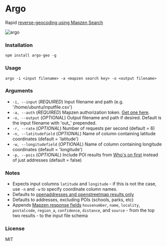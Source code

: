 # Argo
Rapid [reverse-geocoding using Mapzen Search](https://mapzen.com/documentation/search/reverse/)

![argo](boat.jpg)

### Installation
`npm install argo-geo -g`

### Usage
`argo -i <input filename> -a <mapzen search key> -o <output filename> `

### Arguments
* `-i, --input` (_REQUIRED_) Input filename and path (e.g. '/home/ubuntu/inputfile.csv')
* `-a, --auth` (_REQUIRED_) Mapzen authorization token. [Get one here](https://mapzen.com/developers/).
* `-o, --output` (_OPTIONAL_) Output filename and path if desired. Default is the input filename with 'out_' prepended. 
* `-r, --rate` (_OPTIONAL_) Number of requests per second (default = 6)
* `-n, --latitudefield` (_OPTIONAL_) Name of column containing latitude coordinates (default = 'latitude')
* `-w, --longitudefield` (_OPTIONAL_) Name of column containing longitude coordinates (default = 'longitude')
* `-p, --pois` (_OPTIONAL_) Include POI results from [Who's on first](https://whosonfirst.mapzen.com/) instead of just addresses (default = false)

### Notes
* Expects input columns `latitude` and `longitude` - if this is not the case, use `-n` and `-w` to specify coordinate column names.
* Defaults to [openaddresses and openstreetmap results only](https://mapzen.com/documentation/search/reverse/#filter-by-data-source)
* Defaults to addresses, excluding POIs (schools, parks, etc)
* Appends [Mapzen response fields](https://search.mapzen.com/v1/reverse?api_key=search-XXXXXXX&point.lat=48.858268&point.lon=2.294471) `housenumber`, `name`, `locality`, `postalcode`, `region_a`, `confidence`, `distance`, and `source` - from the top two results - to the input file schema

### License

MIT